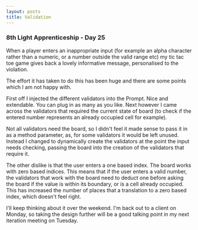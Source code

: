 ```yaml
---
layout: posts
title: Validation
---
```

### 8th Light Apprenticeship - Day 25

When a player enters an inappropriate input (for example an alpha character rather than a numeric, or a number outside the valid range etc) my tic tac toe game gives back a lovely informative message, personalised to the violation.

<!--break-->

The effort it has taken to do this has been huge and there are some points which I am not happy with.

First off I injected the different validators into the Prompt. Nice and extendable. You can plug in as many as you like. Next however I came across the validators that required the current state of board (to check if the entered number represents an already occupied cell for example). 

Not all validators need the board, so I didn't feel it made sense to pass it in as a method parameter, as, for some validators it would be left unused. Instead I changed to dynamically create the validators at the point the input needs checking, passing the board into the creation of the validators that require it.

The other dislike is that the user enters a one based index. The board works with zero based indices. This means that if the user enters a valid number, the validators that work with the board need to deduct one before asking the board if the value is within its boundary, or is a cell already occupied. This has increased the number of places that a translation to a zero based index, which doesn't feel right.

I'll keep thinking about it over the weekend. I'm back out to a client on Monday, so taking the design further will be a good talking point in my next iteration meeting on Tuesday.


